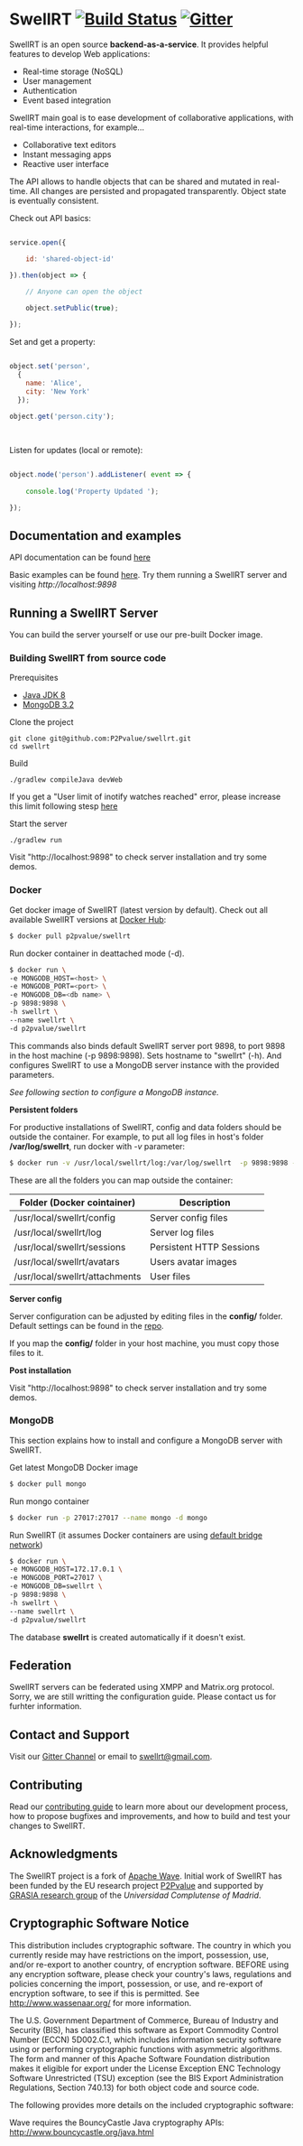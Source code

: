 # SwellRT [![Build Status](https://travis-ci.org/P2Pvalue/swellrt.svg?branch=master)](https://travis-ci.org/P2Pvalue/swellrt) [![Gitter](https://img.shields.io/gitter/room/nwjs/nw.js.svg)](https://gitter.im/P2Pvalue/swellrt)

SwellRT is an open source **backend-as-a-service**. It provides helpful features to 
develop Web applications: 

* Real-time storage (NoSQL)
* User management
* Authentication
* Event based integration

SwellRT main goal is to ease development of collaborative applications,
with real-time interactions, for example...

* Collaborative text editors
* Instant messaging apps
* Reactive user interface


The API allows to handle objects that can be shared and mutated in real-time.
All changes are persisted and propagated transparently. Object state is eventually consistent.

Check out API basics:

```js

service.open({

	id: 'shared-object-id'

}).then(object => {

 	// Anyone can open the object
 	
	object.setPublic(true);

});
```

Set and get a property:

```js

object.set('person', 
  { 
	name: 'Alice',
	city: 'New York'
  });
  
object.get('person.city');

  
```

Listen for updates (local or remote):

```js

object.node('person').addListener( event => {
	
	console.log('Property Updated ');

});	
```

## Documentation and examples

API documentation can be found [here](https://github.com/P2Pvalue/swellrt/blob/master/wave/doc/swellrt/Reference.md)

Basic examples can be found [here](https://github.com/P2Pvalue/swellrt/tree/master/wave/webapp). Try them running a SwellRT server
and visiting *http://localhost:9898*


## Running a SwellRT Server

You can build the server yourself or use our pre-built Docker image. 

### Building SwellRT from source code

Prerequisites

- [Java JDK 8](http://openjdk.java.net/install/)
- [MongoDB 3.2](https://docs.mongodb.com/manual/administration/install-community/)

Clone the project

```
git clone git@github.com:P2Pvalue/swellrt.git
cd swellrt
```

Build

```
./gradlew compileJava devWeb
```

If you get a "User limit of inotify watches reached" error, please increase this limit following stesp [here](https://askubuntu.com/questions/770374/user-limit-of-inotify-watches-reached-on-ubuntu-16-04)

Start the server

```
./gradlew run
```

Visit "http://localhost:9898" to check server installation and try some demos.




### Docker

Get docker image of SwellRT (latest version by default). Check out all available SwellRT versions at [Docker Hub](https://hub.docker.com/r/p2pvalue/swellrt/):

```sh
$ docker pull p2pvalue/swellrt
```

Run docker container in deattached mode (-d). 

```sh
$ docker run \ 
-e MONGODB_HOST=<host> \
-e MONGODB_PORT=<port> \
-e MONGODB_DB=<db name> \
-p 9898:9898 \
-h swellrt \
--name swellrt \
-d p2pvalue/swellrt
```
This commands also binds default SwellRT server port 9898, to port 9898 in the host machine (-p 9898:9898). Sets hostname to "swellrt" (-h). And configures SwellRT to use a MongoDB server instance with the provided parameters.

*See following section to configure a MongoDB instance.*

**Persistent folders**

For productive installations of SwellRT, config and data folders should be outside the container. For example, to put all log files in host's folder **/var/log/swellrt**, run docker with *-v* parameter:

```sh
$ docker run -v /usr/local/swellrt/log:/var/log/swellrt  -p 9898:9898 -h swellrt -d p2pvalue/swellrt
```

These are all the folders you can map outside the container:

| Folder (Docker cointainer) | Description |
| -------------------------- | ----------- |
| /usr/local/swellrt/config | Server config files |
| /usr/local/swellrt/log | Server log files |
| /usr/local/swellrt/sessions | Persistent HTTP Sessions |
| /usr/local/swellrt/avatars | Users avatar images |
| /usr/local/swellrt/attachments | User files |

**Server config**

Server configuration can be adjusted by editing files in the **config/** folder. Default settings
can be found in the [repo](https://github.com/P2Pvalue/swellrt/tree/master/wave/config).

If you map the **config/** folder in your host machine, you must copy those files to it.

**Post installation**

Visit "http://localhost:9898" to check server installation and try some demos.


### MongoDB

This section explains how to install and configure a MongoDB server with SwellRT.

Get latest MongoDB Docker image

```sh
$ docker pull mongo
```

Run mongo container

```sh
$ docker run -p 27017:27017 --name mongo -d mongo
```

Run SwellRT (it assumes Docker containers are using [default bridge network](https://docs.docker.com/engine/userguide/networking/#the-default-bridge-network))

```sh
$ docker run \
-e MONGODB_HOST=172.17.0.1 \
-e MONGODB_PORT=27017 \
-e MONGODB_DB=swellrt \
-p 9898:9898 \
-h swellrt \
--name swellrt \
-d p2pvalue/swellrt
```

The database **swellrt** is created automatically if it doesn't exist.


## Federation

SwellRT servers can be federated using XMPP and Matrix.org protocol. Sorry, we are still writting the configuration guide. Please contact us for furhter information. 

## Contact and Support

Visit our [Gitter Channel](https://gitter.im/P2Pvalue/swellrt) or email to swellrt@gmail.com.

## Contributing

Read our [contributing guide](https://github.com/prastut/swellrt/blob/install-docs-fix/CONTRIBUTING.MD) to learn more about our development process, how to propose bugfixes and improvements, and how to build and test your changes to SwellRT.

## Acknowledgments

The SwellRT project is a fork of [Apache Wave](http://incubator.apache.org/wave/).
Initial work of SwellRT has been funded by the EU research project [P2Pvalue](http://p2pvalue.eu) and supported by [GRASIA research group](http://grasia.fdi.ucm.es/) of the *Universidad Complutense of Madrid*.


## Cryptographic Software Notice

This distribution includes cryptographic software.  The country in
which you currently reside may have restrictions on the import,
possession, use, and/or re-export to another country, of
encryption software.  BEFORE using any encryption software, please
check your country's laws, regulations and policies concerning the
import, possession, or use, and re-export of encryption software, to
see if this is permitted.  See <http://www.wassenaar.org/> for more
information.

The U.S. Government Department of Commerce, Bureau of Industry and
Security (BIS), has classified this software as Export Commodity
Control Number (ECCN) 5D002.C.1, which includes information security
software using or performing cryptographic functions with asymmetric
algorithms.  The form and manner of this Apache Software Foundation
distribution makes it eligible for export under the License Exception
ENC Technology Software Unrestricted (TSU) exception (see the BIS
Export Administration Regulations, Section 740.13) for both object
code and source code.

The following provides more details on the included cryptographic
software:

  Wave requires the BouncyCastle Java cryptography APIs:
    http://www.bouncycastle.org/java.html

